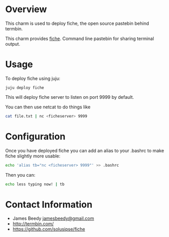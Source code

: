 # Overview

This charm is used to deploy fiche, the open source pastebin behind termbin.


This charm provides [fiche](https://github.com/solusipse/fiche). Command line pastebin for sharing terminal output.

# Usage

To deploy fiche using juju:

    juju deploy fiche

This will deploy fiche server to listen on port 9999 by default. 

You can then use netcat to do things like
    
```bash
cat file.txt | nc <ficheserver> 9999
```

# Configuration

Once you have deployed fiche you can add an alias to your .bashrc to make fiche slightly more usable:

```bash
echo 'alias tb="nc <ficheserver> 9999"' >> .bashrc
```

Then you can:

```bash
echo less typing now! | tb
```

# Contact Information

- James Beedy <jamesbeedy@gmail.com>
- http://termbin.com/
- https://github.com/solusipse/fiche
